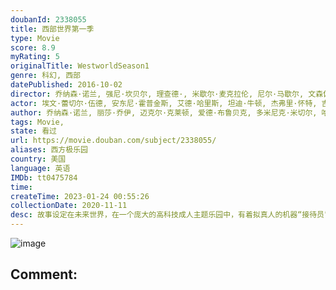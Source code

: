 ```yaml
---
doubanId: 2338055
title: 西部世界第一季
type: Movie
score: 8.9
myRating: 5
originalTitle: WestworldSeason1
genre: 科幻, 西部
datePublished: 2016-10-02
director: 乔纳森·诺兰, 强尼·坎贝尔, 理查德·, 米歇尔·麦克拉伦, 尼尔·马歇尔, 文森佐·纳塔利, 弗雷德·托耶, 斯蒂芬·威廉姆斯
actor: 埃文·蕾切尔·伍德, 安东尼·霍普金斯, 艾德·哈里斯, 坦迪·牛顿, 杰弗里·怀特, 吉米·辛普森, 詹姆斯·麦斯登, 本·巴恩斯, 英格丽德·波尔索·贝达尔, 卢克·海姆斯沃斯, 西瑟·巴比特·科努德森, 安吉拉·萨拉弗安, 珊农·沃德华德, 西蒙·夸特曼, 小克利夫顿·克林斯, 罗德里戈·桑托罗, 奥利弗·贝尔, 莱昂纳多·吴, 詹姆斯·兰德里·赫伯特, 路易斯·赫特哈姆, 杰弗里·丹尼尔·菲利普斯, 泰莎·汤普森, 米兰达·奥图, 库里·格拉汉姆, 凯尔·柏海莫, 凯姬·迈克拉瑞, 奥利维亚·梅, 杰姬·摩尔, 妲露拉·莱莉, 史蒂文·奥格, 罗比·史密斯, 乔什·克拉克, 梅森·麦卡利, 布兰登·范弗利特, 莉娜·乔格斯, 吉米·索瑞茜莉, 丽丽·博尔丹, 妮娅·金斯利, 加里·西弗斯, 韦德·威廉姆斯, 安德鲁·康斯坦丁尼, 达瑞尔·切尔尼, 迈克尔·凯斯, 卡尔·, 迪兰·科宁, 布拉德福德·塔图姆, 莉莉·西蒙斯, 博亚娜·诺瓦科维奇, 米奇·西罗亚
author: 乔纳森·诺兰, 丽莎·乔伊, 迈克尔·克莱顿, 爱德·布鲁贝克, 多米尼克·米切尔, 哈莉·韦格林·格罗斯, 游朝凯, 丹·迪茨, 凯茜·林根费尔特, 丹尼尔·
tags: Movie, 
state: 看过
url: https://movie.douban.com/subject/2338055/
aliases: 西方极乐园
country: 美国
language: 英语
IMDb: tt0475784
time: 
createTime: 2023-01-24 00:55:26
collectionDate: 2020-11-11
desc: 故事设定在未来世界，在一个庞大的高科技成人主题乐园中，有着拟真人的机器“接待员”能让游客享尽情欲、暴力等欲望的放纵，主要叙述被称为“西部世界”的未来主题公园。它提供给游客杀戮与性欲的满足。但是在这世...
---
```


![image](p2403347953.jpg)

Comment: 
---

